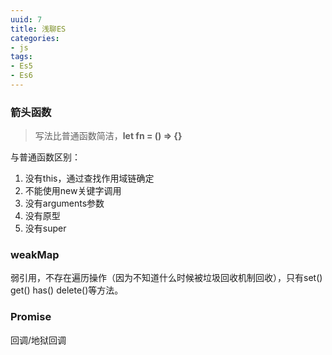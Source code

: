 ```yaml
---
uuid: 7
title: 浅聊ES
categories:
- js
tags:
- Es5
- Es6
---
```

### 箭头函数
> 写法比普通函数简洁，**let fn = () => {}**

与普通函数区别：
1. 没有this，通过查找作用域链确定
2. 不能使用new关键字调用
3. 没有arguments参数
4. 没有原型
5. 没有super

### weakMap
弱引用，不存在遍历操作（因为不知道什么时候被垃圾回收机制回收），只有set() get() has() delete()等方法。

### Promise
回调/地狱回调















